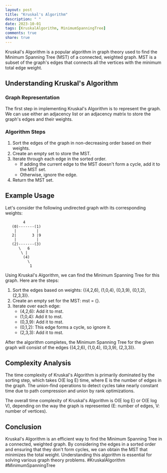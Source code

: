 ```yaml
---
layout: post
title: "Kruskal's Algorithm"
description: " "
date: 2023-10-01
tags: [KruskalAlgorithm, MinimumSpanningTree]
comments: true
share: true
---
```


Kruskal's Algorithm is a popular algorithm in graph theory used to find the Minimum Spanning Tree (MST) of a connected, weighted graph. MST is a subset of the graph's edges that connects all the vertices with the minimum total edge weight.

## Understanding Kruskal's Algorithm

### Graph Representation

The first step in implementing Kruskal's Algorithm is to represent the graph. We can use either an adjacency list or an adjacency matrix to store the graph's edges and their weights.

### Algorithm Steps

1. Sort the edges of the graph in non-decreasing order based on their weights.
2. Create an empty set to store the MST.
3. Iterate through each edge in the sorted order.
   - If adding the current edge to the MST doesn't form a cycle, add it to the MST set.
   - Otherwise, ignore the edge.
4. Return the MST set.

## Example Usage

Let's consider the following undirected graph with its corresponding weights:

```
        4
   (0)-------(1)
    |         |
   2|       3 |9
    |         |
   (2)-------(3)
      \   6
       \ |
        (4)
          \
           1
```

Using Kruskal's Algorithm, we can find the Minimum Spanning Tree for this graph. Here are the steps:

1. Sort the edges based on weights: {(4,2,6), (1,0,4), (0,3,9), (0,1,2), (2,3,3)}.
2. Create an empty set for the MST: mst = {}.
3. Iterate over each edge:
   - (4,2,6): Add it to mst.
   - (1,0,4): Add it to mst.
   - (0,3,9): Add it to mst.
   - (0,1,2): This edge forms a cycle, so ignore it.
   - (2,3,3): Add it to mst.

After the algorithm completes, the Minimum Spanning Tree for the given graph will consist of the edges {(4,2,6), (1,0,4), (0,3,9), (2,3,3)}.

## Complexity Analysis

The time complexity of Kruskal's Algorithm is primarily dominated by the sorting step, which takes O(E log E) time, where E is the number of edges in the graph. The union-find operations to detect cycles take nearly constant time due to path compression and union by rank optimizations.

The overall time complexity of Kruskal's Algorithm is O(E log E) or O(E log V), depending on the way the graph is represented (E: number of edges, V: number of vertices).

## Conclusion

Kruskal's Algorithm is an efficient way to find the Minimum Spanning Tree in a connected, weighted graph. By considering the edges in a sorted order and ensuring that they don't form cycles, we can obtain the MST that minimizes the total weight. Understanding this algorithm is essential for solving various graph theory problems. #KruskalAlgorithm #MinimumSpanningTree